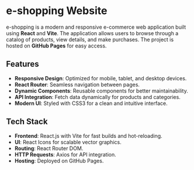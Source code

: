 # e-shopping Website

e-shopping is a modern and responsive e-commerce web application built using **React** and **Vite**. The application allows users to browse through a catalog of products, view details, and make purchases. The project is hosted on **GitHub Pages** for easy access. 

## Features

- **Responsive Design**: Optimized for mobile, tablet, and desktop devices.
- **React Router**: Seamless navigation between pages.
- **Dynamic Components**: Reusable components for better maintainability.
- **API Integration**: Fetch data dynamically for products and categories.
- **Modern UI**: Styled with CSS3 for a clean and intuitive interface. 

## Tech Stack

- **Frontend**: React.js with Vite for fast builds and hot-reloading.
- **UI**: React Icons for scalable vector graphics.
- **Routing**: React Router DOM.
- **HTTP Requests**: Axios for API integration.
- **Hosting**: Deployed on GitHub Pages.  


